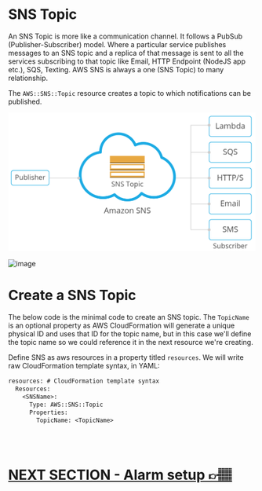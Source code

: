 # SNS Topic

An SNS Topic is more like a communication channel. It follows a PubSub (Publisher-Subscriber) model. Where a particular service publishes messages to an SNS topic and a replica of that message is sent to all the services subscribing to that topic like Email, HTTP Endpoint (NodeJS app etc.), SQS, Texting. AWS SNS is always a one (SNS Topic) to many relationship.

The `AWS::SNS::Topic` resource creates a topic to which notifications can be published.

![AWS SNS](sns-explained.png)

![image](https://user-images.githubusercontent.com/17308998/151513685-53a801f3-8e47-4d5f-8c00-3d9e27a30c83.png)

# Create a SNS Topic
The below code is the minimal code to create an SNS topic. The `TopicName` is an optional property as AWS CloudFormation will generate a unique physical ID and uses that ID for the topic name, but in this case we'll define the topic name so we could reference it in the next resource we're creating.

Define SNS as aws resources in a property titled `resources`. We will write raw CloudFormation template syntax, in YAML:

```
resources: # CloudFormation template syntax
  Resources:
    <SNSName>:
      Type: AWS::SNS::Topic
      Properties: 
        TopicName: <TopicName>
```
</br>
</br>

# [NEXT SECTION - Alarm setup 👉🏽](../03.5-alarm-setup/03.5-alarm-setup.md)
